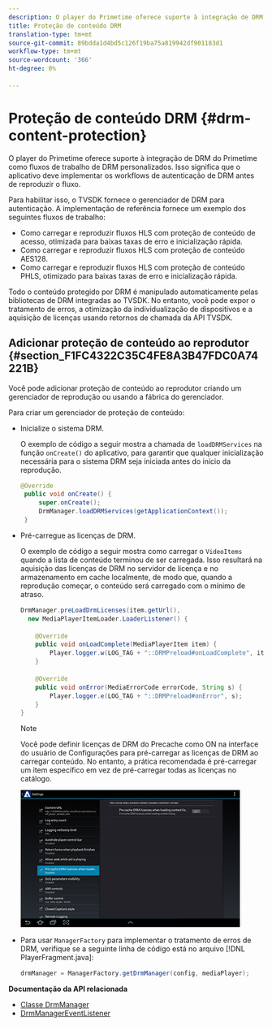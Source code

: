 ```yaml
---
description: O player do Primetime oferece suporte à integração de DRM do Primetime como fluxos de trabalho de DRM personalizados. Isso significa que o aplicativo deve implementar os workflows de autenticação de DRM antes de reproduzir o fluxo.
title: Proteção de conteúdo DRM
translation-type: tm+mt
source-git-commit: 89bdda1d4bd5c126f19ba75a819942df901183d1
workflow-type: tm+mt
source-wordcount: '366'
ht-degree: 0%

---
```



# Proteção de conteúdo DRM {#drm-content-protection}

O player do Primetime oferece suporte à integração de DRM do Primetime como fluxos de trabalho de DRM personalizados. Isso significa que o aplicativo deve implementar os workflows de autenticação de DRM antes de reproduzir o fluxo.

Para habilitar isso, o TVSDK fornece o gerenciador de DRM para autenticação. A implementação de referência fornece um exemplo dos seguintes fluxos de trabalho:

* Como carregar e reproduzir fluxos HLS com proteção de conteúdo de acesso, otimizada para baixas taxas de erro e inicialização rápida.
* Como carregar e reproduzir fluxos HLS com proteção de conteúdo AES128.
* Como carregar e reproduzir fluxos HLS com proteção de conteúdo PHLS, otimizado para baixas taxas de erro e inicialização rápida.

Todo o conteúdo protegido por DRM é manipulado automaticamente pelas bibliotecas de DRM integradas ao TVSDK. No entanto, você pode expor o tratamento de erros, a otimização da individualização de dispositivos e a aquisição de licenças usando retornos de chamada da API TVSDK.

## Adicionar proteção de conteúdo ao reprodutor {#section_F1FC4322C35C4FE8A3B47FDC0A74221B}

Você pode adicionar proteção de conteúdo ao reprodutor criando um gerenciador de reprodução ou usando a fábrica do gerenciador.

Para criar um gerenciador de proteção de conteúdo:

* Inicialize o sistema DRM.

   O exemplo de código a seguir mostra a chamada de `loadDRMServices` na função `onCreate()` do aplicativo, para garantir que qualquer inicialização necessária para o sistema DRM seja iniciada antes do início da reprodução.

   ```java
   @Override 
    public void onCreate() { 
        super.onCreate();  
        DrmManager.loadDRMServices(getApplicationContext()); 
    }
   ```

* Pré-carregue as licenças de DRM.

   O exemplo de código a seguir mostra como carregar o `VideoItems` quando a lista de conteúdo terminou de ser carregada. Isso resultará na aquisição das licenças de DRM no servidor de licença e no armazenamento em cache localmente, de modo que, quando a reprodução começar, o conteúdo será carregado com o mínimo de atraso.

   ```java
   DrmManager.preLoadDrmLicenses(item.getUrl(),  
     new MediaPlayerItemLoader.LoaderListener() { 
   
       @Override 
       public void onLoadComplete(MediaPlayerItem item) { 
           Player.logger.w(LOG_TAG + "::DRMPreload#onLoadComplete", item.getResource().getUrl()); 
       } 
   
       @Override 
       public void onError(MediaErrorCode errorCode, String s) { 
           Player.logger.e(LOG_TAG + "::DRMPreload#onError", s); 
       } 
   } 
   ```

   >[!NOTE]
   >
   >Você pode definir licenças de DRM do Precache como ON na interface do usuário de Configurações para pré-carregar as licenças de DRM ao carregar conteúdo. No entanto, a prática recomendada é pré-carregar um item específico em vez de pré-carregar todas as licenças no catálogo.
   >
   >![](assets/precache-drm-licenses.jpg)

* Para usar `ManagerFactory` para implementar o tratamento de erros de DRM, verifique se a seguinte linha de código está no arquivo [!DNL PlayerFragment.java]:

   ```java
   drmManager = ManagerFactory.getDrmManager(config, mediaPlayer);
   ```

**Documentação da API relacionada**

* [Classe DrmManager](https://help.adobe.com/en_US/primetime/api/reference_implementation/android/javadoc/com/adobe/primetime/reference/manager/DrmManager.html)
* [DrmManagerEventListener](https://help.adobe.com/en_US/primetime/api/reference_implementation/android/javadoc/com/adobe/primetime/reference/manager/DrmManager.DrmManagerEventListener.html)